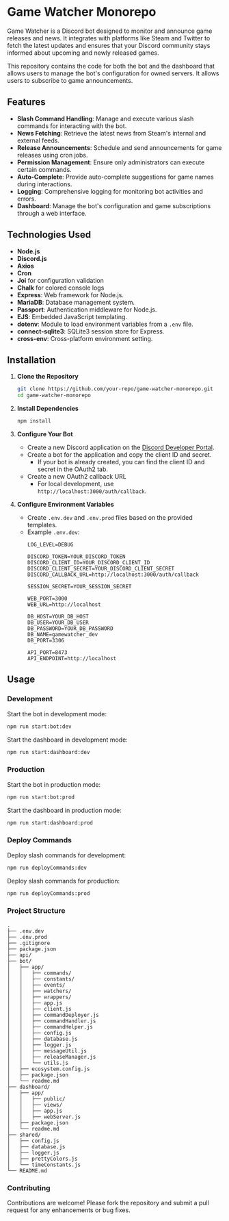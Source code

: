 # Game Watcher Monorepo

Game Watcher is a Discord bot designed to monitor and announce game releases and news. It integrates with platforms like Steam and Twitter to fetch the latest updates and ensures that your Discord community stays informed about upcoming and newly released games.

This repository contains the code for both the bot and the dashboard that allows users to manage the bot's configuration for owned servers. It allows users to subscribe to game announcements.

## Features

- **Slash Command Handling**: Manage and execute various slash commands for interacting with the bot.
- **News Fetching**: Retrieve the latest news from Steam's internal and external feeds.
- **Release Announcements**: Schedule and send announcements for game releases using cron jobs.
- **Permission Management**: Ensure only administrators can execute certain commands.
- **Auto-Complete**: Provide auto-complete suggestions for game names during interactions.
- **Logging**: Comprehensive logging for monitoring bot activities and errors.
- **Dashboard**: Manage the bot's configuration and game subscriptions through a web interface.

## Technologies Used

- **Node.js**
- **Discord.js**
- **Axios**
- **Cron**
- **Joi** for configuration validation
- **Chalk** for colored console logs
- **Express**: Web framework for Node.js.
- **MariaDB**: Database management system.
- **Passport**: Authentication middleware for Node.js.
- **EJS**: Embedded JavaScript templating.
- **dotenv**: Module to load environment variables from a `.env` file.
- **connect-sqlite3**: SQLite3 session store for Express.
- **cross-env**: Cross-platform environment setting.

## Installation

1. **Clone the Repository**
    ```sh
    git clone https://github.com/your-repo/game-watcher-monorepo.git
    cd game-watcher-monorepo
    ```

2. **Install Dependencies**
    ```sh
    npm install
    ```

3. **Configure Your Bot**
    - Create a new Discord application on the [Discord Developer Portal](https://discord.com/developers/applications).
    - Create a bot for the application and copy the client ID and secret.
        - If your bot is already created, you can find the client ID and secret in the OAuth2 tab.
    - Create a new OAuth2 callback URL
        - For local development, use `http://localhost:3000/auth/callback`.

4. **Configure Environment Variables**
    - Create `.env.dev` and `.env.prod` files based on the provided templates.
    - Example `.env.dev`:
        ```
        LOG_LEVEL=DEBUG

        DISCORD_TOKEN=YOUR_DISCORD_TOKEN
        DISCORD_CLIENT_ID=YOUR_DISCORD_CLIENT_ID
        DISCORD_CLIENT_SECRET=YOUR_DISCORD_CLIENT_SECRET
        DISCORD_CALLBACK_URL=http://localhost:3000/auth/callback

        SESSION_SECRET=YOUR_SESSION_SECRET

        WEB_PORT=3000
        WEB_URL=http://localhost

        DB_HOST=YOUR_DB_HOST
        DB_USER=YOUR_DB_USER
        DB_PASSWORD=YOUR_DB_PASSWORD
        DB_NAME=gamewatcher_dev
        DB_PORT=3306

        API_PORT=8473
        API_ENDPOINT=http://localhost
        ```

## Usage

### Development

Start the bot in development mode:
```sh
npm run start:bot:dev
```

Start the dashboard in development mode:
```sh
npm run start:dashboard:dev
```

### Production

Start the bot in production mode:
```sh
npm run start:bot:prod
```

Start the dashboard in production mode:
```sh
npm run start:dashboard:prod
```

### Deploy Commands

Deploy slash commands for development:
```sh
npm run deployCommands:dev
```

Deploy slash commands for production:
```sh
npm run deployCommands:prod
```

### Project Structure

```
.
├── .env.dev
├── .env.prod
├── .gitignore
├── package.json
├── api/
├── bot/
│   ├── app/
│   │   ├── commands/
│   │   ├── constants/
│   │   ├── events/
│   │   ├── watchers/
│   │   ├── wrappers/
│   │   ├── app.js
│   │   ├── client.js
│   │   ├── commandDeployer.js
│   │   ├── commandHandler.js
│   │   ├── commandHelper.js
│   │   ├── config.js
│   │   ├── database.js
│   │   ├── logger.js
│   │   ├── messageUtil.js
│   │   ├── releaseManager.js
│   │   └── utils.js
│   ├── ecosystem.config.js
│   ├── package.json
│   └── readme.md
├── dashboard/
│   ├── app/
│   │   ├── public/
│   │   ├── views/
│   │   ├── app.js
│   │   ├── webServer.js
│   ├── package.json
│   └── readme.md
├── shared/
│   ├── config.js
│   ├── database.js
│   ├── logger.js
│   ├── prettyColors.js
│   └── timeConstants.js
└── README.md
```

### Contributing

Contributions are welcome! Please fork the repository and submit a pull request for any enhancements or bug fixes.